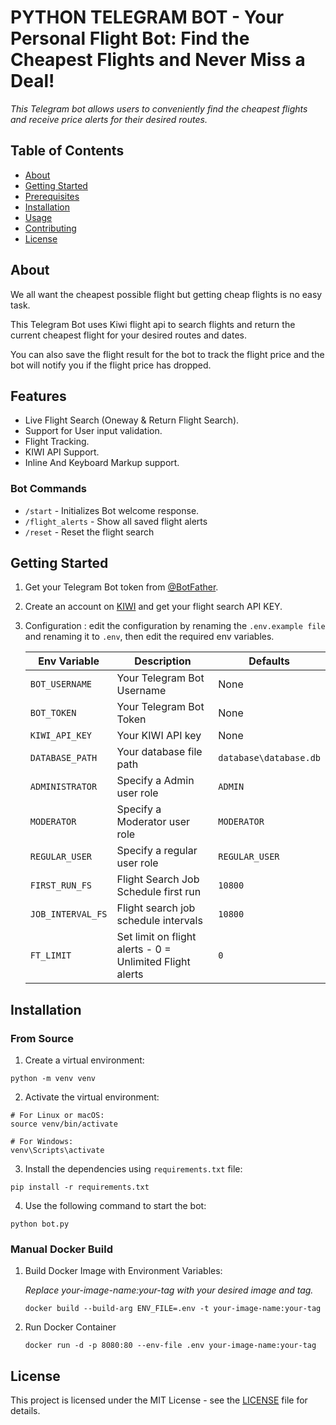 # PYTHON TELEGRAM BOT - Your Personal Flight Bot: Find the Cheapest Flights and Never Miss a Deal!

_This Telegram bot allows users to conveniently find the cheapest flights and receive price alerts for their desired routes._

## Table of Contents

- [About](#about)
- [Getting Started](#getting-started)
- [Prerequisites](#prerequisites)
- [Installation](#installation)
- [Usage](#usage)
- [Contributing](#contributing)
- [License](#license)

## About

We all want the cheapest possible flight but getting cheap flights is no easy task.

This Telegram Bot uses Kiwi flight api to search flights and return the current cheapest flight for your desired routes and dates.

You can also save the flight result for the bot to track the flight price and the bot will notify you if the flight price has dropped.

## Features

- Live Flight Search (Oneway & Return Flight Search).
- Support for User input validation.
- Flight Tracking.
- KIWI API Support.
- Inline And Keyboard Markup support.

### Bot Commands

- `/start` - Initializes Bot welcome response.
- `/flight_alerts` - Show all saved flight alerts
- `/reset` - Reset the flight search

## Getting Started

1. Get your Telegram Bot token from [@BotFather](https://t.me/BotFather).

2. Create an account on [KIWI](https://partners.kiwi.com/) and get your flight search API KEY.

3. Configuration : edit the configuration by renaming the `.env.example file` and renaming it to `.env`, then edit the required env variables.

   | Env Variable      | Description                                              | Defaults               |
   | ----------------- | -------------------------------------------------------- | ---------------------- |
   | `BOT_USERNAME`    | Your Telegram Bot Username                               | None                   |
   | `BOT_TOKEN`       | Your Telegram Bot Token                                  | None                   |
   | `KIWI_API_KEY`    | Your KIWI API key                                        | None                   |
   | `DATABASE_PATH`   | Your database file path                                  | `database\database.db` |
   | `ADMINISTRATOR`   | Specify a Admin user role                                | `ADMIN`                |
   | `MODERATOR`       | Specify a Moderator user role                            | `MODERATOR`            |
   | `REGULAR_USER`    | Specify a regular user role                              | `REGULAR_USER`         |
   | `FIRST_RUN_FS`    | Flight Search Job Schedule first run                     | `10800`                |
   | `JOB_INTERVAL_FS` | Flight search job schedule intervals                     | `10800`                |
   | `FT_LIMIT`        | Set limit on flight alerts - 0 = Unlimited Flight alerts | `0`                    |

## Installation

### From Source

1. Create a virtual environment:

```shell
python -m venv venv
```

2. Activate the virtual environment:

```shell
# For Linux or macOS:
source venv/bin/activate

# For Windows:
venv\Scripts\activate
```

3. Install the dependencies using `requirements.txt` file:

```shell
pip install -r requirements.txt
```

4. Use the following command to start the bot:

```shell
python bot.py
```

### Manual Docker Build

1. Build Docker Image with Environment Variables:

   _Replace your-image-name:your-tag with your desired image and tag._

   ```shell
   docker build --build-arg ENV_FILE=.env -t your-image-name:your-tag
   ```

2. Run Docker Container
   ```shell
   docker run -d -p 8080:80 --env-file .env your-image-name:your-tag
   ```

## License

This project is licensed under the MIT License - see the [LICENSE](LICENSE) file for details.
